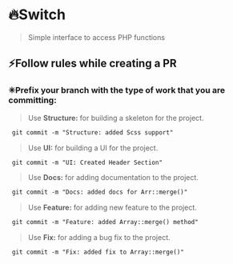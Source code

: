 # 🔥Switch

> Simple interface to access PHP functions

## ⚡Follow rules while creating a PR

### ✳Prefix your branch with the type of work that you are committing:

> Use **Structure:** for building a skeleton for the project.

```txt
 git commit -m "Structure: added Scss support"
```

> Use **UI:** for building a UI for the project.

```txt
 git commit -m "UI: Created Header Section"
```

> Use **Docs:** for adding documentation to the project.

```txt
 git commit -m "Docs: added docs for Arr::merge()"
```

> Use **Feature:** for adding new feature to the project.

```txt
 git commit -m "Feature: added Array::merge() method"
```

> Use **Fix:** for adding a bug fix to the project.

```txt
 git commit -m "Fix: added fix to Array::merge()"
```

